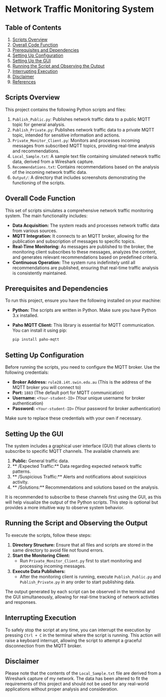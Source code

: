 # Network Traffic Monitoring System

## Table of Contents

1. [Scripts Overview](#scripts-overview)
2. [Overall Code Function](#overall-code-function)
3. [Prerequisites and Dependencies](#prerequisites-and-dependencies)
4. [Setting Up Configuration](#setting-up-configuration)
5. [Setting Up the GUI](#setting-up-the-gui)
6. [Running the Script and Observing the Output](#running-the-script-and-observing-the-output)
7. [Interrupting Execution](#interrupting-execution)
8. [Disclaimer](#disclaimer)
9. [References](#references)

## Scripts Overview

This project contains the following Python scripts and files:

1. `Publish_Public.py`: Publishes network traffic data to a public MQTT topic for general analysis.
2. `Publish_Private.py`: Publishes network traffic data to a private MQTT topic, intended for sensitive information and actions.
3. `Private_Monitor_Client.py`: Monitors and processes incoming messages from subscribed MQTT topics, providing real-time analysis and recommendations.
4. `Local_Sample.txt`: A sample text file containing simulated network traffic data, derived from a Wireshark capture.
5. `Recommendations.txt`: Contains recommendations based on the analysis of the incoming network traffic data.
6. `Output/`: A directory that includes screenshots demonstrating the functioning of the scripts.

## Overall Code Function

This set of scripts simulates a comprehensive network traffic monitoring system. The main functionality includes:

- **Data Acquisition:** The system reads and processes network traffic data from various sources.
- **MQTT Integration:** It connects to an MQTT broker, allowing for the publication and subscription of messages to specific topics.
- **Real-Time Monitoring:** As messages are published to the broker, the monitoring client subscribes to these messages, analyzes the content, and generates relevant recommendations based on predefined criteria.
- **Continuous Operation:** The system runs indefinitely until all recommendations are published, ensuring that real-time traffic analysis is consistently maintained.

## Prerequisites and Dependencies

To run this project, ensure you have the following installed on your machine:

- **Python:** The scripts are written in Python. Make sure you have Python 3.x installed.
- **Paho MQTT Client:** This library is essential for MQTT communication. You can install it using pip:

  ```bash
  pip install paho-mqtt
  ```

## Setting Up Configuration

Before running the scripts, you need to configure the MQTT broker. Use the following credentials:

- **Broker Address:** `rule28.i4t.swin.edu.au` (This is the address of the MQTT broker you will connect to)
- **Port:** `1883` (The default port for MQTT communication)
- **Username:** `<Your-student-ID>` (Your unique username for broker authentication)
- **Password:** `<Your-student-ID>` (Your password for broker authentication)

Make sure to replace these credentials with your own if necessary.

## Setting Up the GUI

The system includes a graphical user interface (GUI) that allows clients to subscribe to specific MQTT channels. The available channels are:

1. **Public:** General traffic data.
2. ** <Your-student-ID>/Expected Traffic:** Data regarding expected network traffic patterns.
3. ** <Your-student-ID>/Suspicious Traffic:** Alerts and notifications about suspicious activity.
4. ** <Your-student-ID>/Solutions:** Recommendations and solutions based on the analysis.

It is recommended to subscribe to these channels first using the GUI, as this will help visualize the output of the Python scripts. This step is optional but provides a more intuitive way to observe system behavior.

## Running the Script and Observing the Output

To execute the scripts, follow these steps:

1. **Directory Structure:** Ensure that all files and scripts are stored in the same directory to avoid file not found errors.
2. **Start the Monitoring Client:**
   - Run `Private_Monitor_Client.py` first to start monitoring and processing incoming messages.
3. **Execute Data Publishers:**
   - After the monitoring client is running, execute `Publish_Public.py` and `Publish_Private.py` in any order to start publishing data.

The output generated by each script can be observed in the terminal and the GUI simultaneously, allowing for real-time tracking of network activities and responses.

## Interrupting Execution

To safely stop the script at any time, you can interrupt the execution by pressing `Ctrl + C` in the terminal where the script is running. This action will raise a keyboard interrupt, allowing the script to attempt a graceful disconnection from the MQTT broker.

## Disclaimer

Please note that the contents of the `Local_Sample.txt` file are derived from a Wireshark capture of my network. The data has been altered to fit the requirements of this project and should not be used for any real-world applications without proper analysis and consideration.
